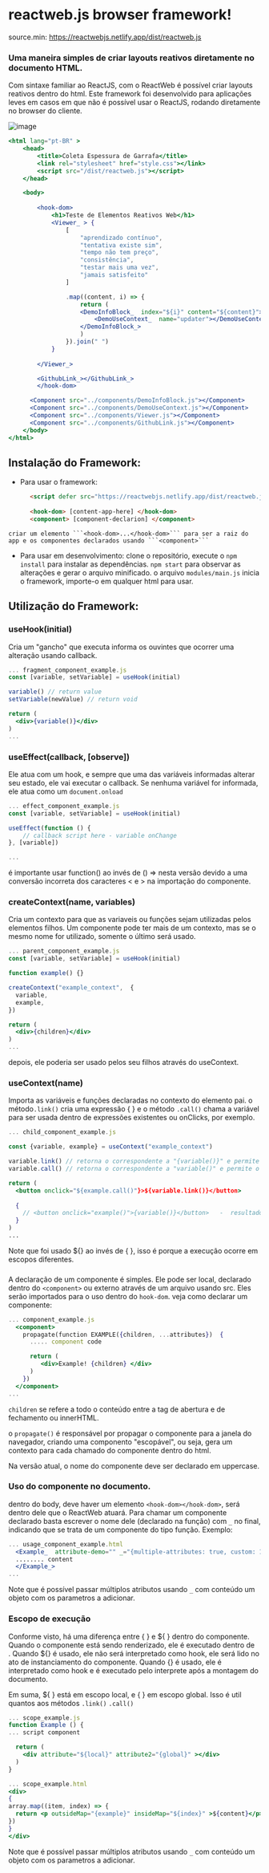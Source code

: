 ﻿# reactweb.js browser framework!

source.min: https://reactwebjs.netlify.app/dist/reactweb.js

### Uma maneira simples de criar layouts reativos diretamente no documento HTML.

Com sintaxe familiar ao ReactJS, com o ReactWeb é possível criar layouts reativos dentro do html. 
Este framework foi desenvolvido para aplicações leves em casos em que não é possível usar o ReactJS, rodando diretamente no browser do cliente.

![image](https://github.com/HugoRodriguesQW/reactweb-js/assets/71078903/2266efd0-b21d-46a4-aecb-f2a4a921713f)


```jsx
<html lang="pt-BR" >
    <head>
        <title>Coleta Espessura de Garrafa</title>
        <link rel="stylesheet" href="style.css"></link>
        <script src="/dist/reactweb.js"></script>
    </head>

    <body>
       
        <hook-dom>
            <h1>Teste de Elementos Reativos Web</h1>
            <Viewer_ > {
                [
                    "aprendizado contínuo",
                    "tentativa existe sim",
                    "tempo não tem preço",
                    "consistência",
                    "testar mais uma vez",
                    "jamais satisfeito"
                ]

                .map((content, i) => {
                    return (
                    <DemoInfoBlock_  index="${i}" content="${content}">
                        <DemoUseContext_  name="updater"></DemoUseContext_>
                    </DemoInfoBlock_>
                    )
                }).join(" ")
            }
            
        </Viewer_>

        <GithubLink_></GithubLink_>
        </hook-dom>

      <Component src="../components/DemoInfoBlock.js"></Component>
      <Component src="../components/DemoUseContext.js"></Component>
      <Component src="../components/Viewer.js"></Component>
      <Component src="../components/GithubLink.js"></Component>
    </body> 
</html>
```

## Instalação do Framework:
- Para usar o framework:

```html
      <script defer src="https://reactwebjs.netlify.app/dist/reactweb.js"></script>
      
      <hook-dom> [content-app-here] </hook-dom>
      <component> [component-declarion] </component>
```

    criar um elemento ```<hook-dom>...</hook-dom>``` para ser a raiz do app e os componentes declarados usando ```<component>```

- Para usar em desenvolvimento:
    clone o repositório, execute o ```npm install``` para instalar as dependências.  ```npm start``` para observar as alterações e gerar o arquivo minificado.
    o arquivo ```modules/main.js``` inicia o framework, importe-o em qualquer html para usar.

## Utilização do Framework:

### useHook(initial)
Cria um "gancho" que executa informa os ouvintes que ocorrer uma alteração usando callback.
```jsx
... fragment_component_example.js
const [variable, setVariable] = useHook(initial)

variable() // return value
setVariable(newValue) // return void

return (
  <div>{variable()}</div> 
)
...
```
### useEffect(callback, [observe])
Ele atua com um hook, e sempre que uma das variáveis informadas alterar seu estado, ele vai executar o callback.
Se nenhuma variável for informada, ele atua  como um ```document.onload```
```jsx
... effect_component_example.js
const [variable, setVariable] = useHook(initial)

useEffect(function () {
    // callback script here - variable onChange
}, [variable])

...
```
é importante usar function() ao invés de () => nesta versão devido a uma conversão incorreta dos caracteres <  e  > na importação do componente.

### createContext(name, variables)
Cria um contexto para que as variaveis ou funções sejam utilizadas pelos elementos filhos.
Um componente pode ter mais de um contexto, mas se o mesmo nome for utilizado, somente o último será usado. 
```jsx
... parent_component_example.js
const [variable, setVariable] = useHook(initial)

function example() {}

createContext("example_context",  {
  variable,
  example,
})

return (
  <div>{children}</div> 
)
...
```
depois, ele poderia ser usado pelos seu filhos através do useContext.

### useContext(name)
Importa as variáveis e funções declaradas no contexto do elemento pai. o método```.link()``` cria uma expressão { } 
e o método ```.call()``` chama a variável para ser usada dentro de expressões existentes ou onClicks, por exemplo.
```jsx
... child_component_example.js

const {variable, example} = useContext("example_context")

variable.link() // retorna o correspondente a "{variable()}" e permite chamar a função
variable.call() // retorna o correspondente a "variable()" e permite o uso em callback etc

return (
  <button onclick="${example.call()"}>${variable.link()}</button> 
  
  { 
    // <button onclick="example()">{variable()}</button>   -  resultado 
  }
)
...
```
Note que foi usado ${} ao invés de { }, isso é porque a execução ocorre em escopos diferentes.

### <component>
A declaração de um componente é simples. Ele pode ser local, declarado dentro do ```<component>``` ou externo através de um arquivo usando src.
Eles serão importados para o uso dentro do ```hook-dom```. veja como declarar um componente:
```jsx
... component_example.js
  <component>
    propagate(function EXAMPLE({children, ...attributes})  {
      ..... component code

      return (
         <div>Example! {children} </div>
      )
    })
  </component>
...
```
```children``` se refere a todo o conteúdo entre a tag de abertura e de fechamento ou innerHTML.

o ```propagate()``` é responsável por propagar o componente para a janela do navegador, criando uma componento "escopável", ou seja,
gera um contexto para cada chamado do componente dentro do html. 

Na versão atual, o nome do componente deve ser declarado em uppercase.

### Uso do componente no documento.
dentro do body, deve haver um elemento ```<hook-dom></hook-dom>```, será dentro dele que o ReactWeb atuará.
Para chamar um componente declarado basta escrever o nome dele (declarado na função) com ```_``` no final,
indicando que se trata de um componente do tipo função. Exemplo:
```jsx
... usage_component_example.html
  <Example_  attribute-demo="" _="{multiple-attributes: true, custom: 1234}" >
  ........ content
  </Example_>
...
```
Note que é possível passar múltiplos atributos usando ```_``` com conteúdo um objeto com os parametros a adicionar.


### Escopo de execução
Conforme visto, há uma diferença entre { } e ${ } dentro do componente.
Quando o componente está sendo renderizado, ele é executado dentro de ` `. Quando ${} é usado, ele não será interpretado como hook, ele será lido 
no ato de instanciamento do componente. Quando {} é usado, ele é interpretado como hook e é executado pelo interprete após a montagem do documento.

Em suma,  ${ } está em escopo local, e  { } em escopo global. Isso é util quantos aos métodos  ```.link()```  ```.call()```

```jsx
... scope_example.js
function Example () {
... script component

  return (
    <div attribute="${local}" attribute2="{global}" ></div>
  )
}

... scope_example.html
<div>
{
array.map((item, index) => {
  return <p outsideMap="{example}" insideMap="${index}" >${content}</p>
})
}
</div>

```
Note que é possível passar múltiplos atributos usando ```_``` com conteúdo um objeto com os parametros a adicionar.
